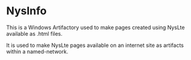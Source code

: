 NysInfo
=======
This is a Windows Artifactory used to make pages created using NysLte available as .html files.

It is used to make NysLte pages available on an internet site as artifacts within a named-network.
